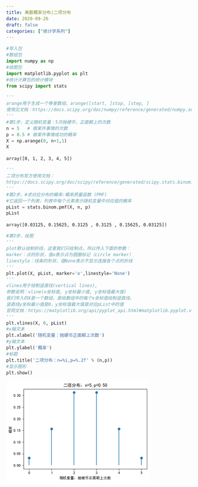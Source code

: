 ```yaml
---
title: 离散概率分布|二项分布
date: 2020-09-26
draft: false
categories: ["统计学系列"]
---
```


```python
#导入包
#数组包
import numpy as np
#绘图包
import matplotlib.pyplot as plt
#统计计算包的统计模块
from scipy import stats
```

```python
'''
arange用于生成一个等差数组，arange([start, ]stop, [step, ]
使用见文档：https://docs.scipy.org/doc/numpy/reference/generated/numpy.arange.html
'''
#第1步，定义随机变量：5次抛硬币，正面朝上的次数
n = 5   # 做某件事情的次数
p = 0.5 # 做某件事情成功的概率
X = np.arange(0, n+1,1)
X
```
`array([0, 1, 2, 3, 4, 5])`

```python
'''
二项分布官方使用文档：
https://docs.scipy.org/doc/scipy/reference/generated/scipy.stats.binom.html#scipy.stats.binom
'''
#第2步，#求对应分布的概率:概率质量函数 (PMF)
#它返回一个列表，列表中每个元素表示随机变量中对应值的概率
pList = stats.binom.pmf(X, n, p)
pList
```
`array([0.03125, 0.15625, 0.3125 , 0.3125 , 0.15625, 0.03125])`

```python
#第3步，绘图
'''
plot默认绘制折线，这里我们只绘制点，所以传入下面的参数：
marker：点的形状，值o表示点为圆圈标记（circle marker）
linestyle：线条的形状，值None表示不显示连接各个点的折线
'''
plt.plot(X, pList, marker='o',linestyle='None')
'''
vlines用于绘制竖直线(vertical lines),
参数说明：vline(x坐标值, y坐标最小值, y坐标值最大值)
我们传入的X是一个数组，是给数组中的每个x坐标值绘制竖直线，
竖直线y坐标最小值是0，y坐标值最大值是对应pList中的值
官网文档：https://matplotlib.org/api/pyplot_api.html#matplotlib.pyplot.vlines
'''
plt.vlines(X, 0, pList)
#x轴文本
plt.xlabel('随机变量：抛硬币正面朝上次数')
#y轴文本
plt.ylabel('概率')
#标题
plt.title('二项分布：n=%i,p=%.2f' % (n,p))
#显示图形
plt.show()
```
![二项分布](/images/202009/26/二项分布.png)